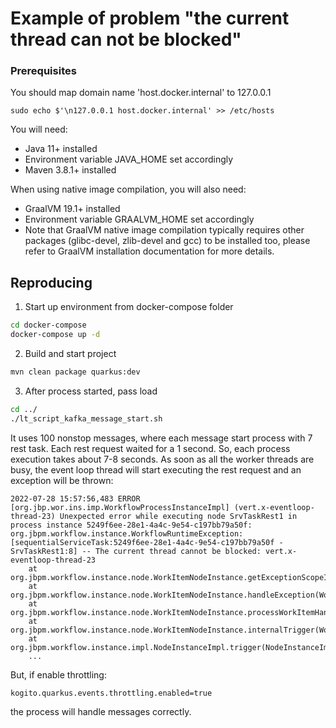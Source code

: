 # Example of problem "the current thread can not be blocked"

### Prerequisites

You should map domain name 'host.docker.internal' to 127.0.0.1
```shell
sudo echo $'\n127.0.0.1 host.docker.internal' >> /etc/hosts
```

You will need:
- Java 11+ installed
- Environment variable JAVA_HOME set accordingly
- Maven 3.8.1+ installed

When using native image compilation, you will also need:
- GraalVM 19.1+ installed
- Environment variable GRAALVM_HOME set accordingly
- Note that GraalVM native image compilation typically requires other packages (glibc-devel, zlib-devel and gcc) to be installed too, please refer to GraalVM installation documentation for more details.



## Reproducing

1. Start up environment from docker-compose folder
```sh
cd docker-compose
docker-compose up -d
```
2. Build and start project
```sh
mvn clean package quarkus:dev
```
3. After process started, pass load
```sh
cd ../
./lt_script_kafka_message_start.sh
```
It uses 100 nonstop messages, where each message start process with 7 rest task. Each rest request waited for a 1 second.
So, each process execution takes about 7-8 seconds. As soon as all the worker threads are busy, the event loop thread will start executing the rest request and an exception will be thrown:
```text
2022-07-28 15:57:56,483 ERROR [org.jbp.wor.ins.imp.WorkflowProcessInstanceImpl] (vert.x-eventloop-thread-23) Unexpected error while executing node SrvTaskRest1 in process instance 5249f6ee-28e1-4a4c-9e54-c197bb79a50f: org.jbpm.workflow.instance.WorkflowRuntimeException: [sequentialServiceTask:5249f6ee-28e1-4a4c-9e54-c197bb79a50f - SrvTaskRest1:8] -- The current thread cannot be blocked: vert.x-eventloop-thread-23
	at org.jbpm.workflow.instance.node.WorkItemNodeInstance.getExceptionScopeInstance(WorkItemNodeInstance.java:205)
	at org.jbpm.workflow.instance.node.WorkItemNodeInstance.handleException(WorkItemNodeInstance.java:199)
	at org.jbpm.workflow.instance.node.WorkItemNodeInstance.processWorkItemHandler(WorkItemNodeInstance.java:189)
	at org.jbpm.workflow.instance.node.WorkItemNodeInstance.internalTrigger(WorkItemNodeInstance.java:161)
	at org.jbpm.workflow.instance.impl.NodeInstanceImpl.trigger(NodeInstanceImpl.java:225)
	...
```

But, if enable throttling:
```properties
kogito.quarkus.events.throttling.enabled=true
```
the process will handle messages correctly.